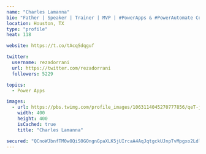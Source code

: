 ```yaml
---
name: "Charles Lamanna"
bio: "Father | Speaker | Trainer | MVP | #PowerApps & #PowerAutomate Community Super User | YouTuber Right-pointing triangle http://youtube.com/c/rezadorrani | Learn - Share - Clockwise rightwards and leftwards open circle arrows"
location: Houston, TX
type: "profile"
heat: 118

website: https://t.co/tAcqSdqguf

twitter:
  username: rezadorrani
  url: https://twitter.com/rezadorrani
  followers: 5229

topics:
  - Power Apps

images:
  - url: https://pbs.twimg.com/profile_images/1063114045270777856/qeT-jpWr_400x400.jpg
    width: 400
    height: 400
    isCached: true
    title: "Charles Lamanna"

secured: "QCnoWJbnfTM0w8QiS0GOngnGpaXLK5jUIrcaA4AqJqtgckUJnpTvMpgxo2Ldl6NHM6m1VM7sNImYkewCsWG/dvbXui6mT1Ohh896/29Jz2x5X58CWKOP80GXqaeilpQZBjO1aGSKnQtRbgYNA/C8N4VRbtrdgUxydF6EKvifuPAwLGaDus9W0FZYAgmu7r2R5nVaro7Bu17E/zaUk4gpSPKJbdO/ET0e59cCXj2RSXwMGGY4oSR+9jnsDbmp/+7JDRKw+8lk5XHGIa4W11iGMySqW9Y9R+l/oYeP/8l3EHaebpisYwpx/4RLhaZno3jflzscATXI/0FUL+k/Pjm9JMQwhH3myRRbS5Gjcs1qrQdytHluC704a5HCmdVRyFRYNZOMSQ0nxaj/3o/hFo3EOYfRvu6Z7AaatDEfyW0K2os=;KFrULWkN55jdsM1OJQaJsA=="
---
```


